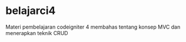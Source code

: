 # belajarci4
Materi pembelajaran codeigniter 4 membahas tentang konsep MVC dan menerapkan teknik CRUD
